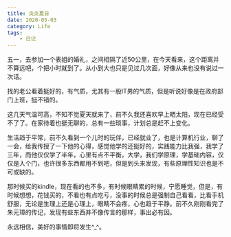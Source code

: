 ```yaml
---
title: 炎炎夏日
date: 2020-05-03
category: Life
tags:
    - 日记
---
```


五一，去参加一个表姐的婚礼，之间相隔了近50公里，在今天看来，这个距离并不算远吧，个把小时就到了。从小到大也只是见过几次面，好像从来也没有说过一次话。

找的老公看着挺好的，有气质，尤其有一股IT男的气质，但是听说好像是在政府部门上班，挺不错的。

这几天气温可高，不知不觉夏天就来了，前不久我还喜欢早上晒太阳，现在已经受不了了。在家待着也挺无聊的，总有一些琐事，计划总是赶不上变化。

生活趋于平常，前不久看到一个儿时的玩伴，已经就业了，也是计算机行业，聊了一会，给我传授了一下他的心得，感觉他学的还挺好的，实践能力比我强，我学了三年，而他仅仅学了半年，心里有点不平衡，大学，我们学原理，学基础内容，仅仅是入个门，也许很多东西都用不到吧，但是到头来发现，有些原理性知识也是不可或缺的。

那时候买的kindle，现在看的也不多，有时候眼睛累的时候，宁愿睡觉，但是，有时候想想，花钱买的，不看也有点吃亏，没事的时候总是强制自己看看，比看手机舒服，无论是生理上还是心理上，眼睛不会疼，心也趋于平静。前不久刚刚看完了朱元璋的传记，发现有些东西并不像传言的那样，事出必有因。

永远相信，美好的事情即将发生^_^。